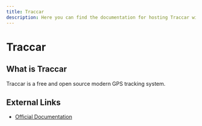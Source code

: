 ```yaml
---
title: Traccar
description: Here you can find the documentation for hosting Traccar with Coolify.
---
```


# Traccar

## What is Traccar

Traccar is a free and open source modern GPS tracking system.

## External Links

- [Official Documentation](https://www.traccar.org/documentation/?utm_source=coolify.io)
